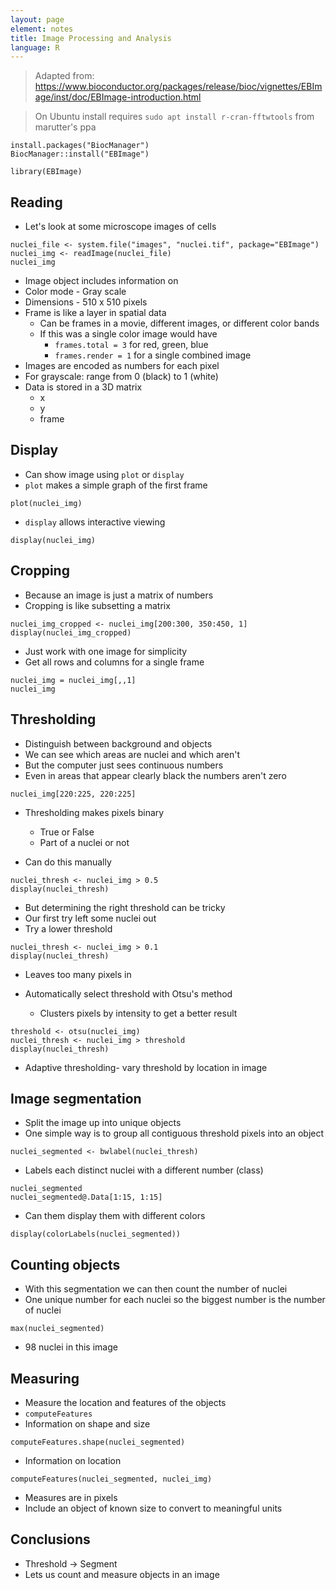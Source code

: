 ```yaml
---
layout: page
element: notes
title: Image Processing and Analysis
language: R
---
```


> Adapted from:
> https://www.bioconductor.org/packages/release/bioc/vignettes/EBImage/inst/doc/EBImage-introduction.html

> On Ubuntu install requires
> `sudo apt install r-cran-fftwtools`
> from marutter's ppa

```
install.packages("BiocManager")
BiocManager::install("EBImage")
```

```
library(EBImage)
```

## Reading

* Let's look at some microscope images of cells

```
nuclei_file <- system.file("images", "nuclei.tif", package="EBImage")
nuclei_img <- readImage(nuclei_file)
nuclei_img
```

* Image object includes information on
* Color mode - Gray scale
* Dimensions - 510 x 510 pixels
* Frame is like a layer in spatial data
    * Can be frames in a movie, different images, or different color bands
    * If this was a single color image would have
        * `frames.total = 3` for red, green, blue
        *  `frames.render = 1` for a single combined image
* Images are encoded as numbers for each pixel
* For grayscale: range from 0 (black) to 1 (white)
* Data is stored in a 3D matrix
    * x
    * y
    * frame

## Display

* Can show image using `plot` or `display`
* `plot` makes a simple graph of the first frame

```
plot(nuclei_img)
```

* `display` allows interactive viewing

```
display(nuclei_img)
```

## Cropping

* Because an image is just a matrix of numbers
* Cropping is like subsetting a matrix

```
nuclei_img_cropped <- nuclei_img[200:300, 350:450, 1]
display(nuclei_img_cropped)
```

* Just work with one image for simplicity
* Get all rows and columns for a single frame

```
nuclei_img = nuclei_img[,,1]
nuclei_img
```

## Thresholding

* Distinguish between background and objects
* We can see which areas are nuclei and which aren't
* But the computer just sees continuous numbers
* Even in areas that appear clearly black the numbers aren't zero

```
nuclei_img[220:225, 220:225]
```

* Thresholding makes pixels binary
    * True or False
    * Part of a nuclei or not

* Can do this manually

```
nuclei_thresh <- nuclei_img > 0.5
display(nuclei_thresh)
```

* But determining the right threshold can be tricky
* Our first try left some nuclei out
* Try a lower threshold

```
nuclei_thresh <- nuclei_img > 0.1
display(nuclei_thresh)
```

* Leaves too many pixels in

* Automatically select threshold with Otsu's method
    * Clusters pixels by intensity to get a better result

```
threshold <- otsu(nuclei_img)
nuclei_thresh <- nuclei_img > threshold
display(nuclei_thresh)
```

* Adaptive thresholding- vary threshold by location in image

## Image segmentation

* Split the image up into unique objects
* One simple way is to group all contiguous threshold pixels into an object

```
nuclei_segmented <- bwlabel(nuclei_thresh)
```

* Labels each distinct nuclei with a different number (class)

```
nuclei_segmented
nuclei_segmented@.Data[1:15, 1:15]
```

* Can them display them with different colors
  
```
display(colorLabels(nuclei_segmented))
```

## Counting objects

* With this segmentation we can then count the number of nuclei
* One unique number for each nuclei so the biggest number is the number of nuclei

```
max(nuclei_segmented)
```

* 98 nuclei in this image


## Measuring

* Measure the location and features of the objects
* `computeFeatures` 
* Information on shape and size

```
computeFeatures.shape(nuclei_segmented)
```

* Information on location

```
computeFeatures(nuclei_segmented, nuclei_img)
```

* Measures are in pixels
* Include an object of known size to convert to meaningful units

## Conclusions

* Threshold -> Segment
* Lets us count and measure objects in an image